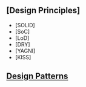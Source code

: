## [Design Principles]
- [SOLID]
- [SoC]
- [LoD]
- [DRY]
- [YAGNI]
- [KISS]
## [Design Patterns](https://sourcemaking.com/design_patterns)
